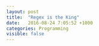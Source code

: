 ```yaml
---
layout: post
title:  "Regex is the King"
date:   2016-08-24 7:05:52 +1000
categories: Programming
visible: false
---
```

